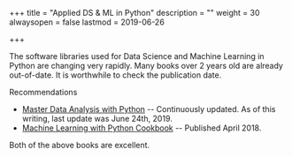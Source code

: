 +++
title = "Applied DS & ML in Python"
description = ""
weight = 30
alwaysopen = false
lastmod = 2019-06-26

+++

The software libraries used for Data Science and Machine Learning in Python are changing very rapidly.  Many books over 2 years old are already out-of-date.  It is worthwhile to check the publication date.

Recommendations

- [Master Data Analysis with Python](<https://online.dunderdata.com/courses/master-data-analysis-with-python-volume-1-foundations-of-data-exploration>) -- Continuously updated.  As of this writing, last update was June 24th, 2019.
- [Machine Learning with Python Cookbook](https://www.amazon.com/Machine-Learning-Python-Cookbook-Preprocessing/dp/1491989386/) -- Published April 2018.

Both of the above books are excellent.
